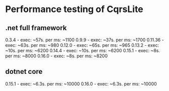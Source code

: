 ﻿# Performance testing of CqrsLite

## .net full framework
0.3.4   - exec: ~57s. per ms: ~1100
0.9.9   - exec: ~37s. per ms: ~1700
0.11.36 - exec: ~63s. per ms: ~980
0.12.0  - exec: ~65s. per ms: ~965
0.13.2  - exec: ~10s. per ms: ~6200
0.14.4  - exec: ~10s. per ms: ~6200
0.15.1  - exec: ~8s.  per ms: ~8000
0.16.0  - exec: ~8s.  per ms: ~8200

## dotnet core
0.15.1  - exec: ~6.3s. per ms: ~10000
0.16.0  - exec: ~6.3s. per ms: ~10000